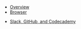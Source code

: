 * [Overview](/tools/)
* [Browser](/tools/browser/)
<!-- * [Code Editor](/tools/vscode/)
* [CodingAndCocktails Directory](/tools/directory/) -->
* [Slack, GitHub, and Codecademy](/tools/user-accounts/)

<!-- * [Node & npm](/tools/node/)
* [GitHub](/tools/version-control/github.md)
* [Git](/tools/version-control/) -->

